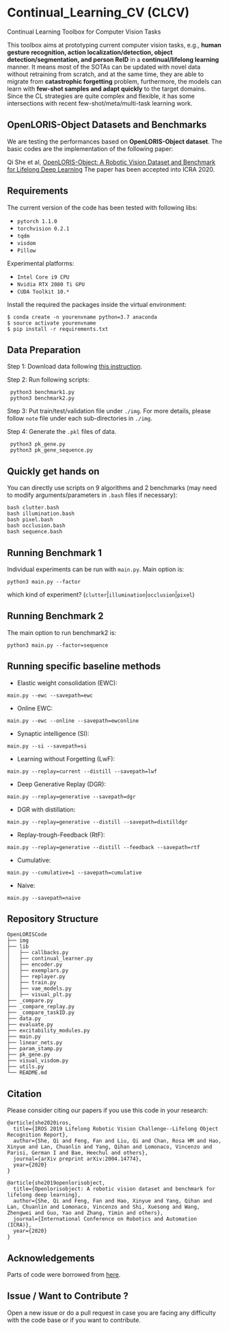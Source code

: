 # Continual_Learning_CV (CLCV)
Continual Learning Toolbox for Computer Vision Tasks


This toolbox aims at prototyping current computer vision tasks, e.g., **human gesture recognition, action localization/detection, object detection/segmentation, and person ReID** in a **continual/lifelong learning** manner. 
It means most of the SOTAs can be updated with novel data without retraining from scratch, and at the same time, they are able to migrate from **catastrophic forgetting** problem, furthermore, the models can learn with **few-shot samples and adapt quickly** to the target domains. Since the CL strategies are quite complex and flexible, it has some intersections with recent few-shot/meta/multi-task learning work.

## OpenLORIS-Object Datasets and Benchmarks
We are testing the performances based on **OpenLORIS-Object dataset**. The basic codes are the implementation of the following paper: 

Qi She et al, 
[OpenLORIS-Object: A Robotic Vision Dataset and Benchmark for Lifelong Deep Learning](https://arxiv.org/pdf/1911.06487.pdf)
The paper has been accepted into ICRA 2020. 

## Requirements

The current version of the code has been tested with following libs:
* `pytorch 1.1.0`
* `torchvision 0.2.1`
* `tqdm`
* `visdom`
* `Pillow`

Experimental platforms:
* `Intel Core i9 CPU`
* `Nvidia RTX 2080 Ti GPU`
* `CUDA Toolkit 10.*`

Install the required the packages inside the virtual environment:
```
$ conda create -n yourenvname python=3.7 anaconda
$ source activate yourenvname
$ pip install -r requirements.txt
```

## Data Preparation
Step 1: Download data following [this instruction](https://drive.google.com/open?id=1KlgjTIsMD5QRjmJhLxK4tSHIr0wo9U6XI5PuF8JDJCo). 

Step 2: Run following scripts:
```
 python3 benchmark1.py
 python3 benchmark2.py
```

Step 3: Put train/test/validation file under `./img`. For more details, please follow `note` file under each sub-directories in `./img`.

Step 4: Generate the `.pkl` files of data.
```
 python3 pk_gene.py
 python3 pk_gene_sequence.py
```
## Quickly get hands on

You can directly use scripts on 9 algorithms and 2 benchmarks (may need to modify arguments/parameters in `.bash` files if necessary):
```
bash clutter.bash
bash illumination.bash
bash pixel.bash
bash occlusion.bash
bash sequence.bash
```

## Running Benchmark 1
Individual experiments can be run with `main.py`. Main option is:

```
python3 main.py --factor
```

which kind of experiment? (`clutter`|`illumination`|`occlusion`|`pixel`)


## Running Benchmark 2
The main option to run benchmark2 is:

```
python3 main.py --factor=sequence
```

## Running specific baseline methods

- Elastic weight consolidation (EWC): 

```
main.py --ewc --savepath=ewc
```
- Online EWC:  

```
main.py --ewc --online --savepath=ewconline
```

- Synaptic intelligence (SI): 

```
main.py --si --savepath=si
```
- Learning without Forgetting (LwF): 

```
main.py --replay=current --distill --savepath=lwf
```

- Deep Generative Replay (DGR): 

```
main.py --replay=generative --savepath=dgr
```

- DGR with distillation: 

```
main.py --replay=generative --distill --savepath=distilldgr
```

- Replay-trough-Feedback (RtF): 

```
main.py --replay=generative --distill --feedback --savepath=rtf
```

- Cumulative: 

```
main.py --cumulative=1 --savepath=cumulative
```

- Naive: 

```
main.py --savepath=naive
```


## Repository Structure
```
OpenLORISCode 
├── img
├── lib
│   ├── callbacks.py
│   ├── continual_learner.py
│   ├── encoder.py
│   ├── exemplars.py
│   ├── replayer.py
│   ├── train.py
│   ├── vae_models.py
│   ├── visual_plt.py
├── _compare.py
├── _compare_replay.py
├── _compare_taskID.py
├── data.py
├── evaluate.py
├── excitability_modules.py
├── main.py
├── linear_nets.py
├── param_stamp.py
├── pk_gene.py
├── visual_visdom.py
├── utils.py
└── README.md
```
## Citation 
Please consider citing our papers if you use this code in your research:
```
@article{she2020iros,
  title={IROS 2019 Lifelong Robotic Vision Challenge--Lifelong Object Recognition Report},
  author={She, Qi and Feng, Fan and Liu, Qi and Chan, Rosa HM and Hao, Xinyue and Lan, Chuanlin and Yang, Qihan and Lomonaco, Vincenzo and Parisi, German I and Bae, Heechul and others},
  journal={arXiv preprint arXiv:2004.14774},
  year={2020}
}
```

```
@article{she2019openlorisobject,
  title={Openlorisobject: A robotic vision dataset and benchmark for lifelong deep learning},
  author={She, Qi and Feng, Fan and Hao, Xinyue and Yang, Qihan and Lan, Chuanlin and Lomonaco, Vincenzo and Shi, Xuesong and Wang, Zhengwei and Guo, Yao and Zhang, Yimin and others},
  journal={International Conference on Robotics and Automation (ICRA)},
  year={2020}
}
```

## Acknowledgements
Parts of code were borrowed from [here](https://github.com/GMvandeVen/continual-learning). 


## Issue / Want to Contribute ? 
Open a new issue or do a pull request in case you are facing any difficulty with the code base or if you want to contribute.


